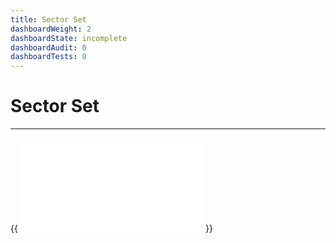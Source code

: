 ```yaml
---
title: Sector Set
dashboardWeight: 2
dashboardState: incomplete
dashboardAudit: 0
dashboardTests: 0
---
```


# Sector Set
---

{{<embed src="sectorset.id" lang="go" >}}
